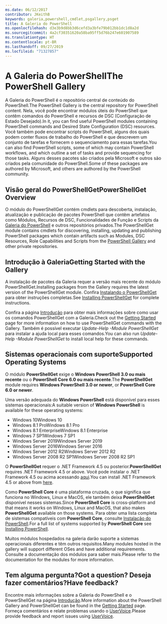 ```yaml
---
ms.date: 06/12/2017
contributor: JKeithB
keywords: galeria,powershell,cmdlet,psgallery,psget
title: A Galeria do PowerShell
ms.openlocfilehash: d3e3b9d8bb3d6cefd3a3bfe79b012bb1dc1d8a2d
ms.sourcegitcommit: 4a2cf30351620a58ba95ff5d76b247e601907589
ms.translationtype: HT
ms.contentlocale: pt-BR
ms.lasthandoff: 09/27/2019
ms.locfileid: "71327857"
---
```

# <a name="the-powershell-gallery"></a><span data-ttu-id="7af70-103">A Galeria do PowerShell</span><span class="sxs-lookup"><span data-stu-id="7af70-103">The PowerShell Gallery</span></span>

<span data-ttu-id="7af70-104">A Galeria do PowerShell é o repositório central de conteúdo do PowerShell.</span><span class="sxs-lookup"><span data-stu-id="7af70-104">The PowerShell Gallery is the central repository for PowerShell content.</span></span> <span data-ttu-id="7af70-105">Nela, você pode encontrar módulos úteis do PowerShell que contêm comandos do PowerShell e recursos de DSC (Configuração de Estado Desejado).</span><span class="sxs-lookup"><span data-stu-id="7af70-105">In it, you can find useful PowerShell modules containing PowerShell commands and Desired State Configuration (DSC) resources.</span></span>
<span data-ttu-id="7af70-106">Você também pode encontrar scripts do PowerShell, alguns dos quais podem conter fluxos de trabalho do PowerShell e que descrevem um conjunto de tarefas e fornecem o sequenciamento para essas tarefas.</span><span class="sxs-lookup"><span data-stu-id="7af70-106">You can also find PowerShell scripts, some of which may contain PowerShell workflows, and which outline a set of tasks and provide sequencing for those tasks.</span></span> <span data-ttu-id="7af70-107">Alguns desses pacotes são criados pela Microsoft e outros são criados pela comunidade do PowerShell.</span><span class="sxs-lookup"><span data-stu-id="7af70-107">Some of these packages are authored by Microsoft, and others are authored by the PowerShell community.</span></span>

## <a name="powershellget-overview"></a><span data-ttu-id="7af70-108">Visão geral do PowerShellGet</span><span class="sxs-lookup"><span data-stu-id="7af70-108">PowerShellGet Overview</span></span>

<span data-ttu-id="7af70-109">O módulo do PowerShellGet contém cmdlets para descoberta, instalação, atualização e publicação de pacotes PowerShell que contêm artefatos como Módulos, Recursos de DSC, Funcionalidades de Função e Scripts da [Galeria do PowerShell](https://www.PowerShellGallery.com) e outros repositórios privados.</span><span class="sxs-lookup"><span data-stu-id="7af70-109">The PowerShellGet module contains cmdlets for discovering, installing, updating and publishing PowerShell packages which contain artifacts such as Modules, DSC Resources, Role Capabilities and Scripts from the [PowerShell Gallery](https://www.PowerShellGallery.com) and other private repositories.</span></span>

## <a name="getting-started-with-the-gallery"></a><span data-ttu-id="7af70-110">Introdução à Galeria</span><span class="sxs-lookup"><span data-stu-id="7af70-110">Getting Started with the Gallery</span></span>

<span data-ttu-id="7af70-111">A instalação de pacotes da Galeria requer a versão mais recente do módulo PowerShellGet.</span><span class="sxs-lookup"><span data-stu-id="7af70-111">Installing packages from the Gallery requires the latest version of the PowerShellGet module.</span></span>
<span data-ttu-id="7af70-112">Confira [Instalando o PowerShellGet](installing-psget.md) para obter instruções completas.</span><span class="sxs-lookup"><span data-stu-id="7af70-112">See [Installing PowerShellGet](installing-psget.md) for complete instructions.</span></span>

<span data-ttu-id="7af70-113">Confira a página [Introdução](getting-started.md) para obter mais informações sobre como usar os comandos PowerShellGet com a Galeria.</span><span class="sxs-lookup"><span data-stu-id="7af70-113">Check out the [Getting Started](getting-started.md) page for more information on how to use PowerShellGet commands with the Gallery.</span></span> <span data-ttu-id="7af70-114">Também é possível executar *Update-Help -Module PowerShellGet* para instalar a ajuda local para esses comandos.</span><span class="sxs-lookup"><span data-stu-id="7af70-114">You can also run *Update-Help -Module PowerShellGet* to install local help for these commands.</span></span>

## <a name="supported-operating-systems"></a><span data-ttu-id="7af70-115">Sistemas operacionais com suporte</span><span class="sxs-lookup"><span data-stu-id="7af70-115">Supported Operating Systems</span></span>

<span data-ttu-id="7af70-116">O módulo **PowerShellGet** exige o **Windows PowerShell 3.0 ou mais recente** ou o **PowerShell Core 6.0 ou mais recente**.</span><span class="sxs-lookup"><span data-stu-id="7af70-116">The **PowerShellGet** module requires **Windows PowerShell 3.0 or newer**, or **PowerShell Core 6.0 or newer**.</span></span>

<span data-ttu-id="7af70-117">Uma versão adequada do **Windows PowerShell** está disponível para esses sistemas operacionais:</span><span class="sxs-lookup"><span data-stu-id="7af70-117">A suitable version of **Windows PowerShell** is available for these operating systems:</span></span>

- <span data-ttu-id="7af70-118">Windows 10</span><span class="sxs-lookup"><span data-stu-id="7af70-118">Windows 10</span></span>
- <span data-ttu-id="7af70-119">Windows 8.1 Pro</span><span class="sxs-lookup"><span data-stu-id="7af70-119">Windows 8.1 Pro</span></span>
- <span data-ttu-id="7af70-120">Windows 8.1 Enterprise</span><span class="sxs-lookup"><span data-stu-id="7af70-120">Windows 8.1 Enterprise</span></span>
- <span data-ttu-id="7af70-121">Windows 7 SP1</span><span class="sxs-lookup"><span data-stu-id="7af70-121">Windows 7 SP1</span></span>
- <span data-ttu-id="7af70-122">Windows Server 2019</span><span class="sxs-lookup"><span data-stu-id="7af70-122">Windows Server 2019</span></span>
- <span data-ttu-id="7af70-123">Windows Server 2016</span><span class="sxs-lookup"><span data-stu-id="7af70-123">Windows Server 2016</span></span>
- <span data-ttu-id="7af70-124">Windows Server 2012 R2</span><span class="sxs-lookup"><span data-stu-id="7af70-124">Windows Server 2012 R2</span></span>
- <span data-ttu-id="7af70-125">Windows Server 2008 R2 SP1</span><span class="sxs-lookup"><span data-stu-id="7af70-125">Windows Server 2008 R2 SP1</span></span>

<span data-ttu-id="7af70-126">O **PowerShellGet** requer o .NET Framework 4.5 ou posterior.</span><span class="sxs-lookup"><span data-stu-id="7af70-126">**PowerShellGet** requires .NET Framework 4.5 or above.</span></span> <span data-ttu-id="7af70-127">Você pode instalar o .NET Framework 4.5 ou acima acessando [aqui](https://msdn.microsoft.com/library/5a4x27ek.aspx).</span><span class="sxs-lookup"><span data-stu-id="7af70-127">You can install .NET Framework 4.5 or above from [here](https://msdn.microsoft.com/library/5a4x27ek.aspx).</span></span>

<span data-ttu-id="7af70-128">Como **PowerShell Core** é uma plataforma cruzada, o que significa que funciona no Windows, Linux e MacOS, ele também deixa **PowerShellGet** disponível nesses sistemas.</span><span class="sxs-lookup"><span data-stu-id="7af70-128">Since **PowerShell Core** is cross-platform and that means it works on Windows, Linux and MacOS, that also makes **PowerShellGet** available on those systems.</span></span> <span data-ttu-id="7af70-129">Para obter uma lista completa de sistemas compatíveis com **PowerShell Core**, consulte [Instalação do PowerShell](/powershell/scripting/setup/installing-powershell).</span><span class="sxs-lookup"><span data-stu-id="7af70-129">For a full list of systems supported by **PowerShell Core** see [Installing PowerShell](/powershell/scripting/setup/installing-powershell).</span></span>

<span data-ttu-id="7af70-130">Muitos módulos hospedados na galeria darão suporte a sistemas operacionais diferentes e têm outros requisitos.</span><span class="sxs-lookup"><span data-stu-id="7af70-130">Many modules hosted in the gallery will support different OSes and have additional requirements.</span></span> <span data-ttu-id="7af70-131">Consulte a documentação dos módulos para saber mais.</span><span class="sxs-lookup"><span data-stu-id="7af70-131">Please refer to the documentation for the modules for more information.</span></span>

## <a name="got-a-question-have-feedback"></a><span data-ttu-id="7af70-132">Tem alguma pergunta?</span><span class="sxs-lookup"><span data-stu-id="7af70-132">Got a question?</span></span> <span data-ttu-id="7af70-133">Deseja fazer comentários?</span><span class="sxs-lookup"><span data-stu-id="7af70-133">Have feedback?</span></span>

<span data-ttu-id="7af70-134">Encontre mais informações sobre a Galeria do PowerShell e o PowerShellGet na página [Introdução](getting-started.md).</span><span class="sxs-lookup"><span data-stu-id="7af70-134">More information about the PowerShell Gallery and PowerShellGet can be found in the [Getting Started](getting-started.md) page.</span></span> <span data-ttu-id="7af70-135">Forneça comentários e relate problemas usando o [UserVoice](http://windowsserver.uservoice.com/forums/301869-powershell).</span><span class="sxs-lookup"><span data-stu-id="7af70-135">Please provide feedback and report issues using [UserVoice](http://windowsserver.uservoice.com/forums/301869-powershell).</span></span>
